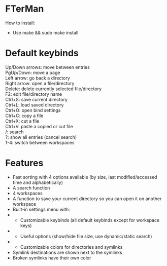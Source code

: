 # FTerMan
How to install:
- Use make && sudo make install
# Default keybinds
Up/Down arrows: move between entries\
PgUp/Down: move a page\
Left arrow: go back a directory\
Right arrow: open a file/directory\
Delete: delete currently selected file/directory\
F2: edit file/directory name\
Ctrl+S: save current directory\
Ctrl+L: load saved directory\
Ctrl+O: open bind settings\
Ctrl+C: copy a file\
Ctrl+X: cut a file\
Ctrl+V: paste a copied or cut file\
/: search\
?: show all entries (cancel search)\
1-4: switch between workspaces
# Features
- Fast sorting with 4 options available (by size, last modified/accessed time and alphabetically)
- A search function
- 4 workspaces
- A function to save your current directory so you can open it on another workspace
- Built-in settings menu with:
- - Customizable keybinds (all default keybinds except for workspace keys)
- - Useful options (show/hide file size, use dynamic/static search)
- - Customizable colors for directories and symlinks
- Symlink destinations are shown next to the symlinks
- Broken symlinks have their own color
